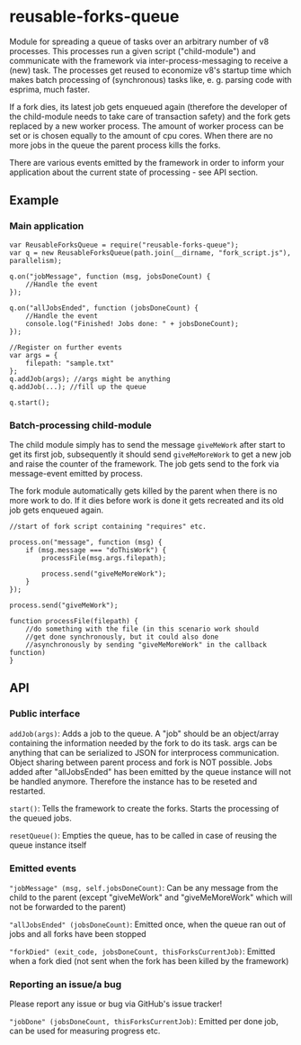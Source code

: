 # reusable-forks-queue
Module for spreading a queue of tasks over an arbitrary number of v8 processes. 
This processes run a given script ("child-module") and communicate with the framework via inter-process-messaging to receive a (new) task. The processes get reused to economize v8's startup time which makes batch processing of (synchronous) tasks like, e. g. parsing code with esprima, much faster.

If a fork dies, its latest job gets enqueued again (therefore the developer of the child-module needs to take care of transaction safety) and the fork gets replaced by a new worker process.
The amount of worker process can be set or is chosen equally to the amount of cpu cores.
When there are no more jobs in the queue the parent process kills the forks.

There are various events emitted by the framework in order to inform your application about the current state of processing - see API section.


## Example
### Main application
	var ReusableForksQueue = require("reusable-forks-queue");
	var q = new ReusableForksQueue(path.join(__dirname, "fork_script.js"), parallelism);

	q.on("jobMessage", function (msg, jobsDoneCount) {
		//Handle the event
	});

	q.on("allJobsEnded", function (jobsDoneCount) {
		//Handle the event
		console.log("Finished! Jobs done: " + jobsDoneCount);
	});

	//Register on further events
	var args = {
		filepath: "sample.txt"
	};
	q.addJob(args); //args might be anything
	q.addJob(...); //fill up the queue

	q.start();

### Batch-processing child-module
The child module simply has to send the message ````giveMeWork```` after start to get its first job, subsequently it should send ````giveMeMoreWork```` to get a new job and raise the counter of the framework. The job gets send to the fork via message-event emitted by process.


The fork module automatically gets killed by the parent when there is no more work to do. If it dies before work is done it gets recreated and its old job gets enqueued again.

	//start of fork script containing "requires" etc.

	process.on("message", function (msg) {
		if (msg.message === "doThisWork") {
			processFile(msg.args.filepath);

			process.send("giveMeMoreWork");
		}
	});

	process.send("giveMeWork");

	function processFile(filepath) {
		//do something with the file (in this scenario work should 
		//get done synchronously, but it could also done 
		//asynchronously by sending "giveMeMoreWork" in the callback function)
	}


## API
### Public interface

````addJob(args)````: Adds a job to the queue. A "job" should be an object/array containing the information needed by the fork to do its task. args can be anything that can be serialized to JSON for interprocess communication. Object sharing between parent process and fork is NOT possible. Jobs added after "allJobsEnded" has been emitted by the queue instance will not be handled anymore. Therefore the instance has to be reseted and restarted.


````start()````: Tells the framework to create the forks. Starts the processing of the queued jobs.


````resetQueue()````: Empties the queue, has to be called in case of reusing the queue instance itself

### Emitted events
````"jobMessage" (msg, self.jobsDoneCount)````: Can be any message from the child to the parent (except "giveMeWork" and "giveMeMoreWork" which will not be forwarded to the parent)


````"allJobsEnded" (jobsDoneCount)````: Emitted once, when the queue ran out of jobs and all forks have been stopped


````"forkDied" (exit_code, jobsDoneCount, thisForksCurrentJob)````: Emitted when a fork died (not sent when the fork has been killed by the framework)


### Reporting an issue/a bug
Please report any issue or bug via GitHub's issue tracker!


````"jobDone" (jobsDoneCount, thisForksCurrentJob)````: Emitted per done job, can be used for measuring progress etc.
